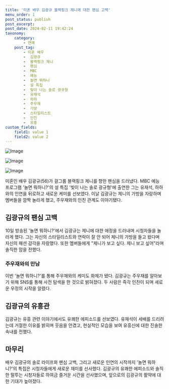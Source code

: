 ```yaml
---
title: '미혼 배우 김광규 블랙핑크 제니에 대한 팬심 고백'
menu_order: 1
post_status: publish
post_excerpt: 
post_date: 2024-02-11 19:42:24
taxonomy:
    category:
        - 연예
    post_tag:
        - 미혼 배우
        -  김광규
        -  블랙핑크 제니
        -  팬심
        -  MBC
        -  예능
        -  놀면 뭐하니
        -  설 특집
        -  빛이 나는 솔로 광규형
        -  유재석
        -  하하
        -  주우재
        -  가방
        -  스타일리스트
        -  인친
        -  유흥
custom_fields:
    field1: value 1
    field2: value 2
---
```


![Image](https://mimgnews.pstatic.net/image/109/2024/02/10/0005016025_001_20240210195805377.png?type=w540)

![Image](https://ssl.pstatic.net/mimgnews/image/109/2024/02/10/0005016025_002_20240210195805418.jpg?type=w540)

![Image](https://mimgnews.pstatic.net/image/109/2024/02/10/0005016025_003_20240210195805441.jpg?type=w540)

미혼인 배우 김광규(56)가 걸그룹 블랙핑크 제니를 향한 팬심을 드러냈다. MBC 예능 프로그램 '놀면 뭐하니?'의 설 특집 '빛이 나는 솔로 광규형'에 출연한 그는 유재석, 하하와의 인연을 뒤로하고 새로운 케미를 선보였다. 이날 김광규는 제니의 가방을 자랑하며 멤버들을 깜짝 놀라게 했고, 주우재와의 인친 관계도 이야기됐다.
## 김광규의 팬심 고백
10일 방송된 '놀면 뭐하니?'에서 김광규는 제니에 대한 애정을 드러내며 시청자들을 놀라게 했다. 그는 자신의 스타일리스트와 연락이 잘 안 되어 제니의 가방을 들고 왔다며 자신의 패션 감각을 자랑했다. 또한 멤버들에게 "제니가 보고 싶다. 제니 보고 싶어"라며 솔직한 맘을 전했다.
### 주우재와의 만남
이번 '놀면 뭐하니?'를 통해 주우재와의 케미도 화제가 됐다. 김광규는 주우재를 알아보기 위해 SNS를 통해 사전 탐색을 한 것으로 밝혀졌다. 두 사람은 즉각 인친이 되며 새로운 우정의 시작을 알렸다.
## 김광규의 유흥관
김광규는 유흥 관련 이야기에서도 유쾌한 에피소드를 선보였다. 유재석이 세배를 드리려는데 거절한 이유를 밝히며 웃음을 안겼고, 현실적인 모습을 보여 유흥신에 대한 진솔한 속내를 전했다.
## 마무리
배우 김광규의 솔로 라이프와 팬심 고백, 그리고 새로운 인연의 시작까지 '놀면 뭐하니?'의 특집은 시청자들에게 새로운 재미를 선사했다. 김광규의 유쾌한 에피소드와 솔직한 말투는 시청자들로 하여금 즐거운 시간을 선사했으며, 앞으로의 김광규의 활약에 대한 기대가 높아졌다.
